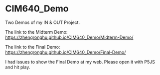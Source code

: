 # CIM640_Demo
Two Demos of my IN &amp; OUT Project. 

The link to the Midterm Demo: 
https://zhengronghu.github.io/CIM640_Demo/Midterm-Demo/

The link to the Final Demo: 
https://zhengronghu.github.io/CIM640_Demo/Final-Demo/

I had issues to show the Final Demo at my web. Please open it with P5JS and hit play. 

